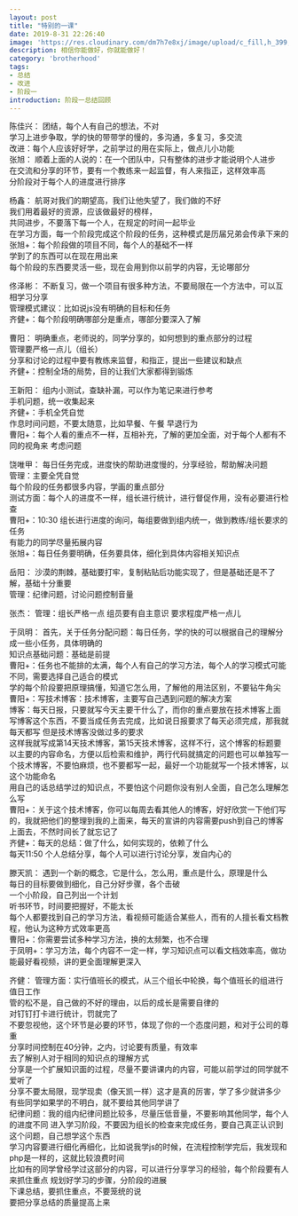```yaml
---
layout: post
title: "特别的一课"
date: 2019-8-31 22:26:40
image: 'https://res.cloudinary.com/dm7h7e8xj/image/upload/c_fill,h_399,w_760/v1501268554/sunrise_ttb9nk.jpg'
description: 相信你能做好，你就能做好！
category: 'brotherhood'
tags:
- 总结
- 改进
- 阶段一
introduction: 阶段一总结回顾
---
```



陈佳兴：
	团结，每个人有自己的想法，不对  
	学习上进步争取，学的快的带带学的慢的，多沟通，多复习，多交流  
	改进：每个人应该好好学，之前学过的用在实际上，做点儿小功能  
张旭：
	顺着上面的人说的：在一个团队中，只有整体的进步才能说明个人进步	  
	在交流和分享的环节，要有一个教练来一起监督，有人来指正，这样效率高  
	分阶段对于每个人的进度进行排序  

杨鑫：
	航哥对我们的期望高，我们让他失望了，我们做的不好  
	我们用着最好的资源，应该做最好的榜样，  
	共同进步，不要落下每一个人，在规定的时间一起毕业  
	在学习方面，每一个阶段完成这个阶段的任务，这种模式是历届兄弟会传承下来的  
	张旭+：每个阶段做的项目不同，每个人的基础不一样  
	学到了的东西可以在现在用出来  
	每个阶段的东西要灵活一些，现在会用到你以前学的内容，无论哪部分  

佟泽彬：
	不断复习，做一个项目有很多种方法，不要局限在一个方法中，可以互相学习分享  
	管理模式建议：比如说js没有明确的目标和任务  
	齐健+：每个阶段明确哪部分是重点，哪部分要深入了解  

曹阳：
	明确重点，老师说的，同学分享的，如何想到的重点部分的过程  
	管理要严格一点儿（组长）  
	分享和讨论的过程中要有教练来监督，和指正，提出一些建议和缺点  
	齐健+：控制全场的局势，目的让我们大家都得到锻炼  

王新阳：
	组内小测试，查缺补漏，可以作为笔记来进行参考  
	手机问题，统一收集起来  
	齐健+：手机全凭自觉  
	作息时间问题，不要太随意，比如早餐、午餐 早退行为  
	曹阳+：每个人看的重点不一样，互相补充，了解的更加全面，对于每个人都有不同的视角来  考虑问题  
	
饶唯甲：
	每日任务完成，进度快的帮助进度慢的，分享经验，帮助解决问题  
	管理：主要全凭自觉  
	每个阶段的任务都很多内容，学画的重点部分  
	测试方面：每个人的进度不一样，组长进行统计，进行督促作用，没有必要进行检查  
	曹阳+：10:30 组长进行进度的询问，每组要做到组内统一，做到教练/组长要求的任务  
	有能力的同学尽量拓展内容  
	张旭+：每日任务要明确，任务要具体，细化到具体内容相关知识点  

岳阳：
	沙漠的荆棘，基础要打牢，复制粘贴后功能实现了，但是基础还是不了解，基础十分重要  
	管理：纪律问题，讨论问题控制音量  

张杰：
	管理：组长严格一点 组员要有自主意识 要求程度严格一点儿  

于凤明：
	首先，关于任务分配问题：每日任务，学的快的可以根据自己的理解分成一些小任务，具体明确的  
	知识点基础问题：基础是前提  
	曹阳+：任务也不能排的太满，每个人有自己的学习方法，每个人的学习模式可能不同，需要选择自己适合的模式  
	学的每个阶段要把原理搞懂，知道它怎么用，了解他的用法区别，不要钻牛角尖  
	曹阳+：写技术博客：技术博客，主要写自己遇到问题的解决方案  
	博客：每天日报，只要就写今天主要干什么了，而你的重点要放在技术博客上面  
	写博客这个东西，不要当成任务去完成，比如说日报要求了每天必须完成，那我就每天都写
	但是技术博客没做过多的要求  
	这样我就写成第14天技术博客，第15天技术博客，这样不行，这个博客的标题要以主要的内容命名，方便以后检索和维护，两行代码就搞定的问题也可以单独写一个技术博客，不要怕麻烦，也不要都写一起，最好一个功能就写一个技术博客，以这个功能命名  
	用自己的话总结学过的知识点，不要怕这个问题你没有别人全面，自己怎么理解怎么写  
	曹阳+：关于这个技术博客，你可以每周去看其他人的博客，好好欣赏一下他们写的，我就把他们的整理到我的上面来，每天的宣讲的内容需要push到自己的博客上面去，不然时间长了就忘记了  
	齐健+：每天的总结：做了什么，如何实现的，依赖了什么  
	每天11:50 个人总结分享，每个人可以进行讨论分享，发自内心的

滕天凯：
	遇到一个新的概念，它是什么，怎么用，重点是什么，原理是什么	 
	每日的目标要做到细化，自己分好步骤，各个击破  
	一个小阶段，自己列出一个计划  
	听书环节，时间要把握好，不能太长   
	每个人都要找到自己的学习方法，看视频可能适合某些人，而有的人擅长看文档教程，他认为这种方式效率更高  
	曹阳+：你需要尝试多种学习方法，换的太频繁，也不合理  
	于凤明+：学习方法，每个内容不一定一样，学习知识点可以看文档效率高，做功能最好看视频，讲的更全面理解更深入  

齐健：
	管理方面：实行值班长的模式，从三个组长中轮换，每个值班长的组进行值日工作  
	管的松不是，自己做的不好的理由，以后的成长是需要自律的  
	对钉钉打卡进行统计，罚就完了  
	不要忽视他，这个环节是必要的环节，体现了你的一个态度问题，和对于公司的尊重  
	分享时间控制在40分钟，之内，讨论要有质量，有效率  
	去了解别人对于相同的知识点的理解方式  
	分享是一个扩展知识面的过程，尽量不要讲课内的内容，可能以前学过的同学就不爱听了  
	分享不要太局限，现学现卖（像天凯一样）这才是真的厉害，学了多少就讲多少  
	有些同学如果学的不明白，就不要给其他同学讲了  
	纪律问题：我的组内纪律问题比较多，尽量压低音量，不要影响其他同学，每个人的进度不同
	进入学习阶段，不要因为组长的检查来完成任务，要自己真正认识到这个问题，自己想学这个东西  
	学习内容要进行细化再细化，比如说我学js的时候，在流程控制学完后，我发现和php是一样的，这就比较浪费时间  
	比如有的同学曾经学过这部分的内容，可以进行分享学习的经验，每个阶段要有人来抓住重点
	规划好学习的步骤，分阶段的进展  
	下课总结，要抓住重点，不要笼统的说   
	要把分享总结的质量提高上来  
